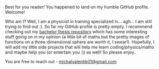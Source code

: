 Best for you reader! You happened to land on my humble GitHub profile. Welcome!

Who am I? Well, I am a physicist in training specialized in... agh... I am still trying to find out :). So far my GitHub profile is pretty empty. I recommend checking out my [bachelor thesis repository](https://github.com/Valentyk/My-bachelor-thesis) which has some interesting stuff going on in my opinion (a little bit of maths but the pretty images of functions on a three-dimensional sphere are worth it, I swear!). Hopefully, I will add my little side projects that will help me learn  coding/physics/maths and maybe help you (or entertain you :)) as well! So please enjoy. 

You are free to reach out - michalvalentik01@gmail.com


<!---
- 👋 Hi, I’m @Valentyk
- 👀 I’m interested in ...
- 🌱 I’m currently learning ...
- 💞️ I’m looking to collaborate on ...
- 📫 How to reach me ...
- 😄 Pronouns: ...
- ⚡ Fun fact: ...


Valentyk/Valentyk is a ✨ special ✨ repository because its `README.md` (this file) appears on your GitHub profile.
You can click the Preview link to take a look at your changes.
--->
